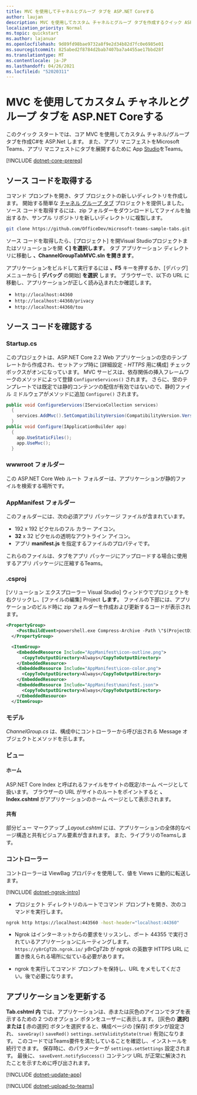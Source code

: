 ```yaml
---
title: MVC を使用してチャネルとグループ タブを ASP.NET Coreする
author: laujan
description: MVC を使用してカスタム チャネルとグループ タブを作成するクイック ASP.NET Coreガイド
localization_priority: Normal
ms.topic: quickstart
ms.author: lajanuar
ms.openlocfilehash: 9d89fd98bae9732a8f9e2d34b82d7fc0e6985e01
ms.sourcegitcommit: 825abed2f8784d2bab7407ba7a4455ae17bbd28f
ms.translationtype: MT
ms.contentlocale: ja-JP
ms.lasthandoff: 04/26/2021
ms.locfileid: "52020311"
---
```

# <a name="create-a-custom-channel-and-group-tab-with-aspnet-core-mvc"></a>MVC を使用してカスタム チャネルとグループ タブを ASP.NET Coreする

このクイック スタートでは、コア MVC を使用してカスタム チャネル/グループ タブを作成C#を ASP.Net します。 また、アプリ マニフェストをMicrosoft Teams、アプリ マニフェストにタブを展開するために App [Studio](~/concepts/build-and-test/app-studio-overview.md)をTeams。

[!INCLUDE [dotnet-core-prereq](~/includes/tabs/dotnet-core-prereq.md)]

## <a name="get-the-source-code"></a>ソース コードを取得する

コマンド プロンプトを開き、タブ プロジェクトの新しいディレクトリを作成します。 開始する簡単な [チャネル グループ タブ](https://github.com/OfficeDev/microsoft-teams-sample-tabs/ChannelGroupTabMVC) プロジェクトを提供しました。 ソース コードを取得するには、zip フォルダーをダウンロードしてファイルを抽出するか、サンプル リポジトリを新しいディレクトリに複製します。

```bash
git clone https://github.com/OfficeDev/microsoft-teams-sample-tabs.git
```

ソース コードを取得したら、[プロジェクト] を開Visual Studioプロジェクトまたはソリューションを開 **く] を選択します**。 タブ アプリケーション ディレクトリに移動し **、ChannelGroupTabMVC.sln を開きます**。

アプリケーションをビルドして実行するには **、F5** キーを押するか、[デバッグ] メニューから [ **デバッグ** の開始] **を選択** します。 ブラウザーで、以下の URL に移動し、アプリケーションが正しく読み込まれたか確認します。

- `http://localhost:44360`
- `http://localhost:44360/privacy`
- `http://localhost:44360/tou`

## <a name="review-the-source-code"></a>ソース コードを確認する

### <a name="startupcs"></a>Startup.cs

このプロジェクトは、ASP.NET Core 2.2 Web アプリケーションの空のテンプレートから作成され、セットアップ時に [詳細設定 *- HTTPS* 用に構成] チェック ボックスがオンになっています。 MVC サービスは、依存関係の挿入フレームワークのメソッドによって登録 `ConfigureServices()` されます。 さらに、空のテンプレートでは既定では静的コンテンツの配信が有効ではないので、静的ファイル ミドルウェアがメソッドに追加 `Configure()` されます。

```csharp
public void ConfigureServices(IServiceCollection services)
  {
    services.AddMvc().SetCompatibilityVersion(CompatibilityVersion.Version_2_2);
  }
public void Configure(IApplicationBuilder app)
  {
    app.UseStaticFiles();
    app.UseMvc();
  }
```

### <a name="wwwroot-folder"></a>wwwroot フォルダー

この ASP.NET Core Web ルート フォルダーは、アプリケーションが静的ファイルを検索する場所です。

### <a name="appmanifest-folder"></a>AppManifest フォルダー

このフォルダーには、次の必須アプリ パッケージ ファイルが含まれています。

- 192 x 192 ピクセルのフル カラー アイコン。 
- **32** x 32 ピクセルの透明なアウトライン アイコン。
- アプリ **manifest.js** を指定するファイルのプロパティです。

これらのファイルは、タブをアプリ パッケージにアップロードする場合に使用するアプリ パッケージに圧縮するTeams。

### <a name="csproj"></a>.csproj

[ソリューション エクスプローラー Visual Studio] ウィンドウでプロジェクトを右クリックし、[ファイルの編集] Project **します**。 ファイルの下部には、アプリケーションのビルド時に zip フォルダーを作成および更新するコードが表示されます。

```xml
<PropertyGroup>
    <PostBuildEvent>powershell.exe Compress-Archive -Path \"$(ProjectDir)AppManifest\*\" -DestinationPath \"$(TargetDir)tab.zip\" -Force</PostBuildEvent>
  </PropertyGroup>

  <ItemGroup>
    <EmbeddedResource Include="AppManifest\icon-outline.png">
      <CopyToOutputDirectory>Always</CopyToOutputDirectory>
    </EmbeddedResource>
    <EmbeddedResource Include="AppManifest\icon-color.png">
      <CopyToOutputDirectory>Always</CopyToOutputDirectory>
    </EmbeddedResource>
    <EmbeddedResource Include="AppManifest\manifest.json">
      <CopyToOutputDirectory>Always</CopyToOutputDirectory>
    </EmbeddedResource>
  </ItemGroup>
```

### <a name="models"></a>モデル

*ChannelGroup.cs* は、構成中にコントローラーから呼び出される Message オブジェクトとメソッドを示します。

### <a name="views"></a>ビュー

#### <a name="home"></a>ホーム

ASP.NET Core Index と呼ばれるファイルをサイトの既定/ホーム ページとして扱います。 ブラウザーの URL がサイトのルートをポイントすると **、Index.cshtml** がアプリケーションのホーム ページとして表示されます。

#### <a name="shared"></a>共有

部分ビュー マークアップ *_Layout.cshtml* には、アプリケーションの全体的なページ構造と共有ビジュアル要素が含まれます。 また、ライブラリのTeamsします。

### <a name="controllers"></a>コントローラー

コントローラーは ViewBag プロパティを使用して、値を Views に動的に転送します。

[!INCLUDE [dotnet-ngrok-intro](~/includes/tabs/dotnet-ngrok-intro.md)]

- プロジェクト ディレクトリのルートでコマンド プロンプトを開き、次のコマンドを実行します。

```bash
ngrok http https://localhost:443560 -host-header="localhost:44360"
```

- Ngrok はインターネットからの要求をリッスンし、ポート 44355 で実行されているアプリケーションにルーティングします。  `https://y8rCgT2b.ngrok.io/` *y8rCgT2b* が ngrok の英数字 HTTPS URL に置き換えられる場所に似ている必要があります。

- ngrok を実行してコマンド プロンプトを保持し、URL をメモしてください。後で必要になります。

## <a name="update-your-application"></a>アプリケーションを更新する

**Tab.cshtml 内** では、アプリケーションは、赤または灰色のアイコンでタブを表示するための 2 つのオプション ボタンをユーザーに表示します。 [灰色の **選択] または** **[** 赤の選択] ボタンを選択すると、構成ページの [保存] ボタンが設定され、 `saveGray()` `saveRed()` `settings.setValidityState(true)` 有効になります。  このコードではTeams要件を満たしていることを確認し、インストールを続行できます。 保存時に、のパラメーターが `settings.setSettings` 設定されます。 最後に、 `saveEvent.notifySuccess()` コンテンツ URL が正常に解決されたことを示すために呼び出されます。

[!INCLUDE [dotnet-update-app](~/includes/tabs/dotnet-update-chan-grp-app.md)]

[!INCLUDE [dotnet-upload-to-teams](~/includes/tabs/dotnet-upload-to-teams.md)]
